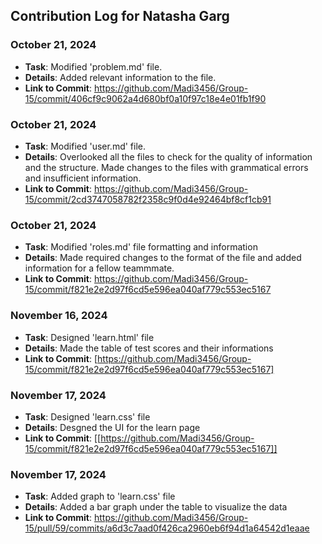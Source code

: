 ## Contribution Log for Natasha Garg

### October 21, 2024
- **Task**: Modified 'problem.md' file.
- **Details**: Added relevant information to the file.
- **Link to Commit**: https://github.com/Madi3456/Group-15/commit/406cf9c9062a4d680bf0a10f97c18e4e01fb1f90

### October 21, 2024
- **Task**: Modified 'user.md' file.
- **Details**: Overlooked all the files to check for the quality of information and the structure. Made changes to the files with grammatical errors and insufficient information.
- **Link to Commit**: https://github.com/Madi3456/Group-15/commit/2cd3747058782f2358c9f0d4e92464bf8cf1cb91

### October 21, 2024
- **Task**: Modified 'roles.md' file formatting and information
- **Details**: Made required changes to the format of the file and added information for a fellow teammmate.
- **Link to Commit**: https://github.com/Madi3456/Group-15/commit/f821e2e2d97f6cd5e596ea040af779c553ec5167

### November 16, 2024
- **Task**: Designed 'learn.html' file 
- **Details**: Made the table of test scores and their informations
- **Link to Commit**: [https://github.com/Madi3456/Group-15/commit/f821e2e2d97f6cd5e596ea040af779c553ec5167]


### November 17, 2024
- **Task**: Designed 'learn.css' file 
- **Details**: Desgned the UI for the learn page
- **Link to Commit**: [[https://github.com/Madi3456/Group-15/commit/f821e2e2d97f6cd5e596ea040af779c553ec5167]]


### November 17, 2024
- **Task**: Added graph to 'learn.css' file 
- **Details**: Added a bar graph under the table to visualize the data
- **Link to Commit**: https://github.com/Madi3456/Group-15/pull/59/commits/a6d3c7aad0f426ca2960eb6f94d1a64542d1eaae
